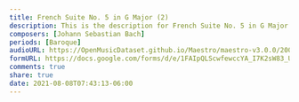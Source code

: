 ```yaml
---
title: French Suite No. 5 in G Major (2)
description: This is the description for French Suite No. 5 in G Major by Johann Sebastian Bach
composers: [Johann Sebastian Bach]
periods: [Baroque]
audioURL: https://OpenMusicDataset.github.io/Maestro/maestro-v3.0.0/2004/MIDI-Unprocessed_SMF_22_R1_2004_01-04_ORIG_MID--AUDIO_22_R1_2004_03_Track03_wav.midi
formURL: https://docs.google.com/forms/d/e/1FAIpQLScwfewccYA_I7K2sW83_UIAkP9eTb8rA8X839YeKAhGgC__dw/viewform
comments: true
share: true
date: 2021-08-08T07:43:13-06:00
---
```

